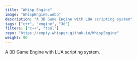 ```yaml
---
title: "Whisp Engine"
image: "WhispEngine.webp"
description: "A 3D Game Engine with LUA scripting system"
tags: ["c++", "engine", "3d"]
filters: ["c++", "tool"]
repo: "https://empty-whisper.github.io/WhispEngine"
weight: 90
---
```

A 3D Game Engine with LUA scripting system.
